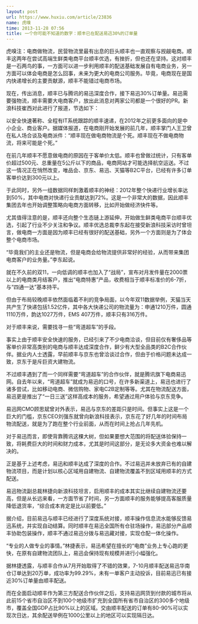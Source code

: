 ```yaml
---
layout: post
url: https://www.huxiu.com/article/23836
name: 虎嗅
time: 2013-11-28 07:56
title: 一个你可能不知道的数字：顺丰已在配送易迅30%的订单量
---
```

虎嗅注：电商做物流，民营物流里最有出息的巨头顺丰也一直观察与觊觎电商。顺丰这两年在尝试高端生鲜类电商平台顺丰优选，有挫折，但也还在坚持。这对顺丰是一石两鸟的事，一方面可以进一步利用顺丰的配送基础发展自有电商业务，另一方面可以体会电商是怎么回事，未来为更大的电商公司服务。毕竟，电商现在是国内快递增长的主要贡献源，顺丰不能错过电商市场。

现在，传出消息，顺丰已与腾讯的易迅深度合作，接下易迅30%订单量。易迅需要强物流，顺丰需要大电商客户，放出此消息对两家公司都是一个很好的PR。新浪科技崔西对此进行了报道，节选如下：

以安全快速著称、全程有IT系统跟踪的顺丰速递，在2012年之前更多面向的是中小企业、商业客户。据媒体报道，在电商刚开始发展的前几年，顺丰掌门人王卫曾在私人场合谈及电商派件：“顺丰现在做电商物流是个死。顺丰现在不做电商物流，将来可能是个死。”

在前几年顺丰不愿意做电商的原因在于客单价太低。顺丰也曾做过统计，只有客单价超过500元、总重量在5公斤以下的商品，电商网站才可能选择航空运送。不过这一情况正在悄然改变，唯品会、京东、易迅、天猫等B2C平台，已经有许多订单客单价达到300元以上。

于此同时，另外一组数据同样刺激着顺丰的神经：2012年整个快递行业增长率达到50%，其中电商对快递行业贡献达到72%。这是一个非常大的数据，因此顺丰集团去年也开始调整策略向电商方面转移，比如开始做经济快件等。

尤其值得注意的是，顺丰还向整个生态链上游延伸，开始做生鲜类电商平台顺丰优选，引起了行业不少关注和争议。顺丰优选总裁李东起在接受新浪科技采访时曾坦言，做电商一方面是因为顺丰已经有很好的配送基础，另外一个方面则是为了体会整个电商市场。

“毕竟我们的主业还是物流，但是电商会给物流提供非常好的经验，从而带来集团电商客户的业务量。”李东起说。

就在不久前的双11，一向低调的顺丰也加入了“战局”，宣布对月发件量在2000票以上的电商类月结客户，推出“电商特惠”产品，收费相当于顺丰标准价的6-7折，与“四通一达”基本持平。

但由于布局较晚顺丰依然面临着不利的竞争局面，以今年双11数据举例，天猫当天共产生了快递包括1.52亿件，其中各大快递公司的物流量为：申通1210万件，圆通1110万件，韵达1027万件，EMS 407万件，顺丰只有316万件。

对于顺丰来说，需要找寻一些“弯道超车”的手段。

事实上由于顺丰安全快速的服务，已经引来了不少电商洽谈，但目前仅有奢侈品等客单价非常高类别的电商与顺丰达成深度合作，鲜少有大型全品类的B2C合作伙伴。据业内人士透露，早前顺丰与京东也曾洽谈过合作，但由于价格问题未达成一致，京东于是斥巨资大建物流。

不过顺丰遇到了而一个同样需要“弯道超车”的合作伙伴，就是腾讯旗下电商易迅网。自去年以来，“弯道超车”就成为易迅的口号，在许多新渠道上，易迅也进行了诸多尝试，比如移动电商、微信购物、家电C2B定制等等。尤其在物流配送方面，易迅更是推出了“一日三送”这样高成本的服务，希望通过用户体验与京东竞争。

易迅网CMO顾思斌曾对外表示，易迅与京东的差距只是时间。但事实上这是一个巨大的门槛，京东CEO刘强东就曾向新浪科技表示，京东花了好几年的时间布局物流配送，就是为了跑在整个行业前面，从而在时间上抢占几年先机。

对于易迅而言，即使背靠腾讯这棵大树，但如果要想大范围的将配送体验保持一致，将耗费巨大的时间和财力成本，尤其是时间这部分，是无论多大资金也难以解决的。

正是基于上述考虑，易迅和顺丰达成了深度的合作。不过易迅并未放弃已有的自建物流项目，而是计划以核心区域用自建物流、自建物流覆盖不到区域用顺丰的方式配送。

易迅物流副总裁林捷向新浪科技坦言，启用顺丰的成本其实比继续自建物流还要高，但是从长远来看，一方面节省了时间，另一方面顺丰的服务能够提高客服质量降低退货率，“综合成本肯定是比以前要低。”

据介绍，目前易迅与顺丰已经进行了深度系统对接，顺丰操作信息流水能够反馈易迅系统，并实现自动结算。同时顺丰在易迅全国所有仓驻场操作，易迅部分产品顺丰协助包装操作，顺丰不通过易迅分拨与易迅藏对接，实现仓配一体化操作。

“专业的人做专业的事情。”林捷表示，易迅希望在擅长的“电商”业务上专心跑的更快，在原有自建物流团队上，易迅会保持现有规模并进行小幅强化。

据林捷透露，与顺丰合作从7月开始取得了不错的效果，7-10月顺丰配送易迅华南仓订单达到20万单，成功率为99.29%，未有一单客户主动投诉，目前易迅已有接近30%订单量由顺丰配送。

而在全面启动顺丰作为第三方配送合作伙伴之后，支持易迅网货到付款的城市将从此前15个省市自治区不到100个地级市扩充到全国所有省市自治区的300多个地级市，覆盖全国GDP占比90%以上的区域。交由顺丰配送的订单有80-90%可以实现次日达，其余配送举例在1000公里以上的地区可以实现隔日达。

